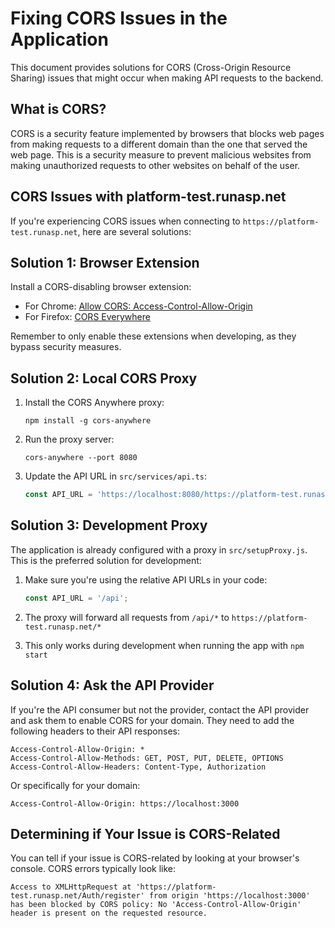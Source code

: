 # Fixing CORS Issues in the Application

This document provides solutions for CORS (Cross-Origin Resource Sharing) issues that might occur when making API requests to the backend.

## What is CORS?

CORS is a security feature implemented by browsers that blocks web pages from making requests to a different domain than the one that served the web page. This is a security measure to prevent malicious websites from making unauthorized requests to other websites on behalf of the user.

## CORS Issues with platform-test.runasp.net

If you're experiencing CORS issues when connecting to `https://platform-test.runasp.net`, here are several solutions:

## Solution 1: Browser Extension

Install a CORS-disabling browser extension:

- For Chrome: [Allow CORS: Access-Control-Allow-Origin](https://chrome.google.com/webstore/detail/allow-cors-access-control/lhobafahddgcelffkeicbaginigeejlf)
- For Firefox: [CORS Everywhere](https://addons.mozilla.org/en-US/firefox/addon/cors-everywhere/)

Remember to only enable these extensions when developing, as they bypass security measures.

## Solution 2: Local CORS Proxy

1. Install the CORS Anywhere proxy:
   ```
   npm install -g cors-anywhere
   ```

2. Run the proxy server:
   ```
   cors-anywhere --port 8080
   ```

3. Update the API URL in `src/services/api.ts`:
   ```javascript
   const API_URL = 'https://localhost:8080/https://platform-test.runasp.net';
   ```

## Solution 3: Development Proxy

The application is already configured with a proxy in `src/setupProxy.js`. This is the preferred solution for development:

1. Make sure you're using the relative API URLs in your code:
   ```javascript
   const API_URL = '/api';
   ```

2. The proxy will forward all requests from `/api/*` to `https://platform-test.runasp.net/*`

3. This only works during development when running the app with `npm start`

## Solution 4: Ask the API Provider

If you're the API consumer but not the provider, contact the API provider and ask them to enable CORS for your domain. They need to add the following headers to their API responses:

```
Access-Control-Allow-Origin: *
Access-Control-Allow-Methods: GET, POST, PUT, DELETE, OPTIONS
Access-Control-Allow-Headers: Content-Type, Authorization
```

Or specifically for your domain:

```
Access-Control-Allow-Origin: https://localhost:3000
```

## Determining if Your Issue is CORS-Related

You can tell if your issue is CORS-related by looking at your browser's console. CORS errors typically look like:

```
Access to XMLHttpRequest at 'https://platform-test.runasp.net/Auth/register' from origin 'https://localhost:3000' has been blocked by CORS policy: No 'Access-Control-Allow-Origin' header is present on the requested resource.
```